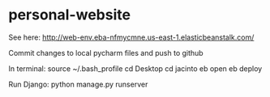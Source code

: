 # personal-website

See here:
http://web-env.eba-nfmycmne.us-east-1.elasticbeanstalk.com/

Commit changes to local pycharm files and push to github

In terminal:
source ~/.bash_profile
cd Desktop
cd jacinto
eb open
eb deploy

Run Django: python manage.py runserver
